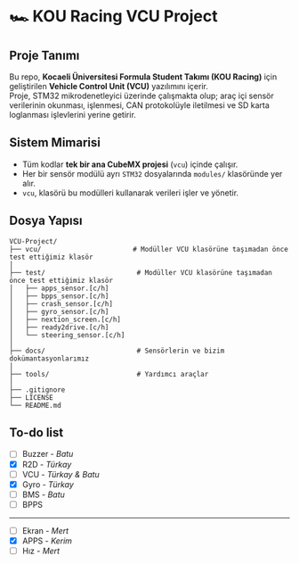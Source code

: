 # 🏎️ KOU Racing VCU Project

## Proje Tanımı

Bu repo, **Kocaeli Üniversitesi Formula Student Takımı (KOU Racing)** için geliştirilen **Vehicle Control Unit (VCU)** yazılımını içerir.  
Proje, STM32 mikrodenetleyici üzerinde çalışmakta olup; araç içi sensör verilerinin okunması, işlenmesi, CAN protokolüyle iletilmesi ve SD karta loglanması işlevlerini yerine getirir.

## Sistem Mimarisi

- Tüm kodlar **tek bir ana CubeMX projesi** (`vcu`) içinde çalışır.
- Her bir sensör modülü ayrı `STM32` dosyalarında `modules/` klasöründe yer alır.
- `vcu`, klasörü bu modülleri kullanarak verileri işler ve yönetir.

## Dosya Yapısı

```plaintext
VCU-Project/
├── vcu/                       # Modüller VCU klasörüne taşımadan önce test ettiğimiz klasör
│
├── test/                       # Modüller VCU klasörüne taşımadan önce test ettiğimiz klasör
│   ├── apps_sensor.[c/h]       
│   ├── bpps_sensor.[c/h]       
│   ├── crash_sensor.[c/h]      
│   ├── gyro_sensor.[c/h]
│   ├── nextion_screen.[c/h]
│   ├── ready2drive.[c/h]   
│   └── steering_sensor.[c/h]
│
├── docs/                       # Sensörlerin ve bizim dokümantasyonlarımız
│
├── tools/                      # Yardımcı araçlar
│
├── .gitignore
├── LICENSE
└── README.md
```

## To-do list

- [ ] Buzzer - *Batu*
- [X] R2D - *Türkay*
- [ ] VCU - *Türkay & Batu*
- [X] Gyro - *Türkay*
- [ ] BMS - *Batu*
- [ ] BPPS
---
- [ ] Ekran -  *Mert*
- [X] APPS - *Kerim*
- [ ] Hız - *Mert*
